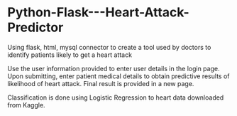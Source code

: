 # Python-Flask---Heart-Attack-Predictor
Using flask, html, mysql connector to create a tool used by doctors to identify patients likely to get a heart attack

Use the user information provided to enter user details in the login page.
Upon submitting, enter patient medical details to obtain predictive results of likelihood of heart attack.
Final result is provided in a new page.

Classification is done using Logistic Regression to heart data downloaded from Kaggle. 

